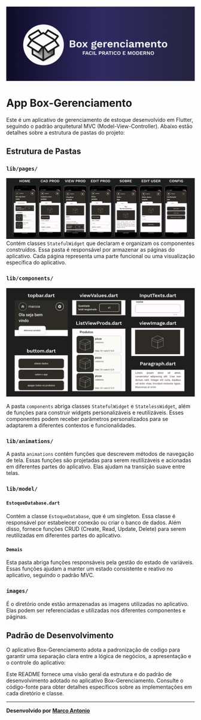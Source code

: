 ![img](/imageReadme/walpaperLogo2.png)

# App Box-Gerenciamento

Este é um aplicativo de gerenciamento de estoque desenvolvido em Flutter, seguindo o padrão arquitetural MVC (Model-View-Controller). Abaixo estão detalhes sobre a estrutura de pastas do projeto:

## Estrutura de Pastas

### `lib/pages/`

![img](/imageReadme/walpaper2.png)
Contém classes `StatefulWidget` que declaram e organizam os componentes construídos. Essa pasta é responsável por armazenar as páginas do aplicativo. Cada página representa uma parte funcional ou uma visualização específica do aplicativo.

### `lib/components/`

![img](/imageReadme/COMPONENTS.png)

A pasta `components` abriga classes `StatefulWidget` e `StatelessWidget`, além de funções para construir widgets personalizáveis e reutilizáveis. Esses componentes podem receber parâmetros personalizados para se adaptarem a diferentes contextos e funcionalidades.

### `lib/animations/`

A pasta `animations` contém funções que descrevem métodos de navegação de tela. Essas funções são projetadas para serem reutilizáveis e acionadas em diferentes partes do aplicativo. Elas ajudam na transição suave entre telas.

### `lib/model/`

#### `EstoqueDatabase.dart`

Contém a classe `EstoqueDatabase`, que é um singleton. Essa classe é responsável por estabelecer conexão ou criar o banco de dados. Além disso, fornece funções CRUD (Create, Read, Update, Delete) para serem reutilizadas em diferentes partes do aplicativo.

#### `Demais`

Esta pasta abriga funções responsáveis pela gestão do estado de variáveis. Essas funções ajudam a manter um estado consistente e reativo no aplicativo, seguindo o padrão MVC.

### `images/`

É o diretório onde estão armazenadas as imagens utilizadas no aplicativo. Elas podem ser referenciadas e utilizadas nos diferentes componentes e páginas.

## Padrão de Desenvolvimento

O aplicativo Box-Gerenciamento adota a padronização de codigo para garantir uma separação clara entre a lógica de negócios, a apresentação e o controle do aplicativo:

Este README fornece uma visão geral da estrutura e do padrão de desenvolvimento adotado no aplicativo Box-Gerenciamento. Consulte o código-fonte para obter detalhes específicos sobre as implementações em cada diretório e classe.

---

**Desenvolvido por [Marco Antonio](https://github.com/marco0antonio0)**
